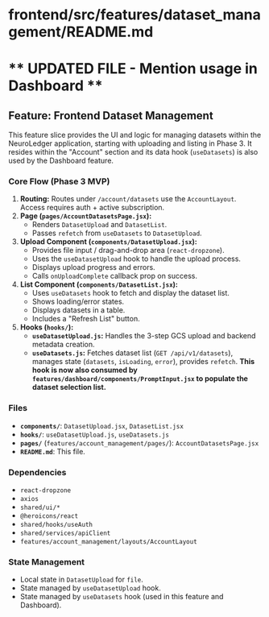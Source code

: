 # frontend/src/features/dataset_management/README.md
# ** UPDATED FILE - Mention usage in Dashboard **

## Feature: Frontend Dataset Management

This feature slice provides the UI and logic for managing datasets within the NeuroLedger application, starting with uploading and listing in Phase 3. It resides within the "Account" section and its data hook (`useDatasets`) is also used by the Dashboard feature.

### Core Flow (Phase 3 MVP)

1.  **Routing:** Routes under `/account/datasets` use the `AccountLayout`. Access requires auth + active subscription.
2.  **Page (`pages/AccountDatasetsPage.jsx`):**
    *   Renders `DatasetUpload` and `DatasetList`.
    *   Passes `refetch` from `useDatasets` to `DatasetUpload`.
3.  **Upload Component (`components/DatasetUpload.jsx`):**
    *   Provides file input / drag-and-drop area (`react-dropzone`).
    *   Uses the `useDatasetUpload` hook to handle the upload process.
    *   Displays upload progress and errors.
    *   Calls `onUploadComplete` callback prop on success.
4.  **List Component (`components/DatasetList.jsx`):**
    *   Uses `useDatasets` hook to fetch and display the dataset list.
    *   Shows loading/error states.
    *   Displays datasets in a table.
    *   Includes a "Refresh List" button.
5.  **Hooks (`hooks/`):**
    *   **`useDatasetUpload.js`:** Handles the 3-step GCS upload and backend metadata creation.
    *   **`useDatasets.js`:** Fetches dataset list (`GET /api/v1/datasets`), manages state (`datasets`, `isLoading`, `error`), provides `refetch`. **This hook is now also consumed by `features/dashboard/components/PromptInput.jsx` to populate the dataset selection list.**

### Files

*   **`components/`**: `DatasetUpload.jsx`, `DatasetList.jsx`
*   **`hooks/`**: `useDatasetUpload.js`, `useDatasets.js`
*   **`pages/`** (`features/account_management/pages/`): `AccountDatasetsPage.jsx`
*   **`README.md`**: This file.

### Dependencies

*   `react-dropzone`
*   `axios`
*   `shared/ui/*`
*   `@heroicons/react`
*   `shared/hooks/useAuth`
*   `shared/services/apiClient`
*   `features/account_management/layouts/AccountLayout`

### State Management

*   Local state in `DatasetUpload` for `file`.
*   State managed by `useDatasetUpload` hook.
*   State managed by `useDatasets` hook (used in this feature and Dashboard).